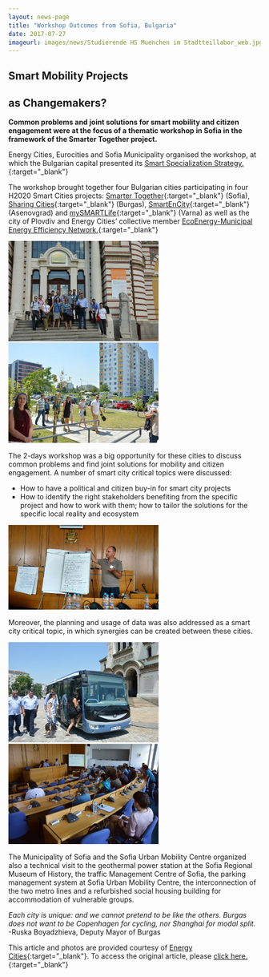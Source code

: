 ```yaml
---
layout: news-page
title: "Workshop Outcomes from Sofia, Bulgaria"
date: 2017-07-27
imageurl: images/news/Studierende HS Muenchen im Stadtteillabor_web.jpg
---
```


<div class="multiline">
<h2><span class="ornament-news">Smart Mobility Projects </span></h2>
<h2><span class="ornament-news">as Changemakers?</span></h2>
</div>

**Common problems and joint solutions for smart mobility and citizen engagement were at the focus of a thematic workshop in Sofia in the framework of the Smarter Together project.**

Energy Cities, Eurocities and Sofia Municipality organised the workshop, at which the Bulgarian capital presented its [Smart Specialization Strategy.](http://www.sofia-da.eu/en/strategic-documents/innovation-strategy-for-smart-specialization-of-sofia.html){:target="_blank"} 

The workshop brought together four Bulgarian cities participating in four H2020 Smart Cities projects: [Smarter Together](http://smarter-together.eu/){:target="_blank"} (Sofia), [Sharing Cities](http://www.sharingcities.eu/){:target="_blank"} (Burgas), [SmartEnCity](http://smartencity.eu/){:target="_blank"} (Asenovgrad) and [mySMARTLife](https://www.mysmartlife.eu/mysmartlife/){:target="_blank"} (Varna) as well as the city of Plovdiv and Energy Cities’ collective member [EcoEnergy-Municipal Energy Efficiency Network.](http://www.ecoenergy-bg.net/en){:target="_blank"}

![Sofia group photo.jpg](/images/news/DSC_5591_edit.jpg)![Sofia outdoor photo.jpg](/images/news/DSC_5528_edit.jpg)

The 2-days workshop was a big opportunity for these cities to discuss common problems and find joint solutions for mobility and citizen engagement. A number of smart city critical topics were discussed:
- How to have a political and citizen buy-in for smart city projects
- How to identify the right stakeholders benefiting from the specific project and how to work with them; how to tailor the solutions for the specific local reality and ecosystem

![Sofia Bojan photo.jpg](/images/news/IMG_20170712_113551484_edit.jpg)

Moreover, the planning and usage of data was also addressed as a smart city critical topic, in which synergies can be created between these cities.

![Sofia bus photo.jpg](/images/news/DSC_5515_edit.jpg)![Sofia presentation photo.jpg](/images/news/DSC_5508_edit.jpg)

The Municipality of Sofia and the Sofia Urban Mobility Centre organized also a technical visit to the geothermal power station at the Sofia Regional Museum of History, the traffic Management Centre of Sofia, the parking management system at Sofia Urban Mobility Centre, the interconnection of the two metro lines and a refurbished social housing building for accommodation of vulnerable groups.

*Each city is unique: and we cannot pretend to be like the others. Burgas does not want to be Copenhagen for cycling, nor Shanghai for modal split.* 
-Ruska Boyadzhieva, Deputy Mayor of Burgas

This article and photos are provided courtesy of [Energy Cities](http://www.energy-cities.eu){:target="_blank"}. To access the original article, please [click here.](http://www.energy-cities.eu/Smarter-Together-project-Bringing-together-Bulgarian-cities){:target="_blank"}
